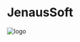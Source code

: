 # JenausSoft
![logo](https://github.com/user-attachments/assets/94df57cf-d965-43ef-9d25-f32472fd0423)
